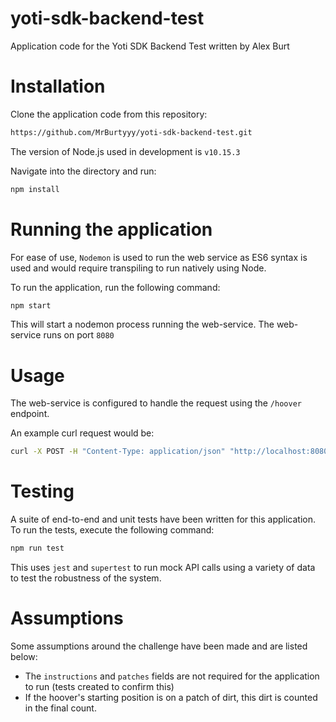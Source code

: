 # yoti-sdk-backend-test

Application code for the Yoti SDK Backend Test written by Alex Burt

# Installation

Clone the application code from this repository:

```bash
https://github.com/MrBurtyyy/yoti-sdk-backend-test.git
```

The version of Node.js used in development is `v10.15.3`

Navigate into the directory and run:

```bash
npm install
```

# Running the application

For ease of use, `Nodemon` is used to run the web service as ES6 syntax is used and would require transpiling to run natively using Node.

To run the application, run the following command:

```bash
npm start
```

This will start a nodemon process running the web-service. The web-service runs on port `8080`

# Usage

The web-service is configured to handle the request using the `/hoover` endpoint.

An example curl request would be:

```bash
curl -X POST -H "Content-Type: application/json" "http://localhost:8080/hoover" -d @data.json
```

# Testing

A suite of end-to-end and unit tests have been written for this application. To run the tests, execute the following command:

```bash
npm run test
```

This uses `jest` and `supertest` to run mock API calls using a variety of data to test the robustness of the system.

# Assumptions

Some assumptions around the challenge have been made and are listed below:

- The `instructions` and `patches` fields are not required for the application to run (tests created to confirm this)
- If the hoover's starting position is on a patch of dirt, this dirt is counted in the final count.
